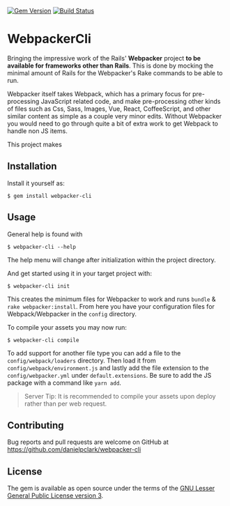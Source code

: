 [![Gem Version](https://badge.fury.io/rb/webpacker-cli.svg)](http://badge.fury.io/rb/webpacker-cli)
[![Build Status](https://travis-ci.org/danielpclark/webpacker-cli.svg)](https://travis-ci.org/danielpclark/webpacker-cli)

# WebpackerCli

Bringing the impressive work of the Rails' **Webpacker** project **to be available for frameworks
other than Rails**.  This is done by mocking the minimal amount of Rails for the Webpacker's
Rake commands to be able to run.

Webpacker itself takes Webpack, which has a primary focus for pre-processing JavaScript related
code, and make pre-processing other kinds of files such as Css, Sass, Images, Vue, React,
CoffeeScript, and other similar content as simple as a couple very minor edits.  Without Webpacker
you would need to go through quite a bit of extra work to get Webpack to handle non JS items.

This project makes


## Installation

Install it yourself as:

    $ gem install webpacker-cli

## Usage

General help is found with

    $ webpacker-cli --help

The help menu will change after initialization within the project directory.

And get started using it in your target project with:

    $ webpacker-cli init

This creates the minimum files for Webpacker to work and runs `bundle` & `rake webpacker:install`.
From here you have your configuration files for Webpack/Webpacker in the `config` directory.

To compile your assets you may now run:

    $ webpacker-cli compile

To add support for another file type you can add a file to the `config/webpack/loaders`
directory.  Then load it from `config/webpack/environment.js` and lastly add the file extension
to the `config/webpacker.yml` under `default.extensions`.  Be sure to add the JS package with
a command like `yarn add`.

> Server Tip: It is recommended to compile your assets upon deploy rather than per web request.

## Contributing

Bug reports and pull requests are welcome on GitHub at https://github.com/danielpclark/webpacker-cli

## License

The gem is available as open source under the terms of the [GNU Lesser General Public License version 3](https://opensource.org/licenses/LGPL-3.0).
